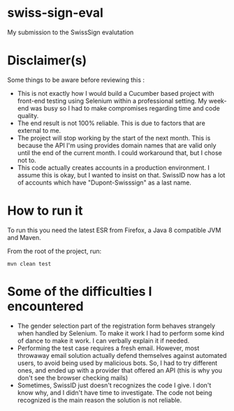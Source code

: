 # swiss-sign-eval
My submission to the SwissSign evalutation

# Disclaimer(s)

Some things to be aware before reviewing this :

  * This is not exactly how I would build a Cucumber based project with front-end testing using Selenium within a professional setting. My week-end was busy so I had to make compromises regarding time and code quality.
  * The end result is not 100% reliable. This is due to factors that are external to me.
  * The project will stop working by the start of the next month. This is because the API I'm using provides domain names that are valid only until the end of the current month. I could workaround that, but I chose not to.
  * This code actually creates accounts in a production environment. I assume this is okay, but I wanted to insist on that. SwissID now has a lot of accounts which have "Dupont-Swisssign" as a last name.

# How to run it

To run this you need the latest ESR from Firefox, a Java 8 compatible JVM and Maven.

From the root of the project, run:

    mvn clean test

# Some of the difficulties I encountered

  * The gender selection part of the registration form behaves strangely when handled by Selenium. To make it work I had to perform some kind of dance to make it work. I can verbally explain it if needed.
  * Performing the test case requires a fresh email. However, most throwaway email solution actually defend themselves against automated users, to avoid being used by malicious bots. So, I had to try different ones, and ended up with a provider that offered an API (this is why you don't see the browser checking mails)
  * Sometimes, SwissID just doesn't recognizes the code I give. I don't know why, and I didn't have time to investigate. The code not being recognized is the main reason the solution is not reliable.
